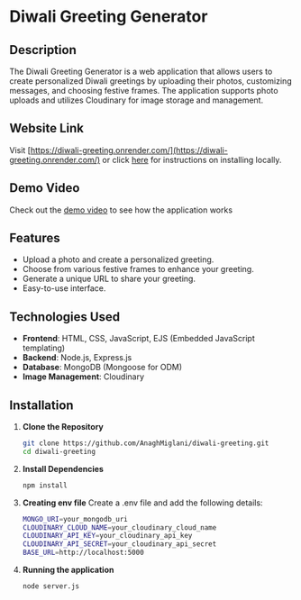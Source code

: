 # Diwali Greeting Generator

## Description
The Diwali Greeting Generator is a web application that allows users to create personalized Diwali greetings by uploading their photos, customizing messages, and choosing festive frames. The application supports photo uploads and utilizes Cloudinary for image storage and management.

## Website Link
Visit [https://diwali-greeting.onrender.com/](https://diwali-greeting.onrender.com/) or click [here](#Installation) for instructions on installing locally.

## Demo Video
Check out the [demo video](https://drive.google.com/file/d/1qBTceOcWg0eFsiFE9prWDfuJpF69f8ud/view?usp=sharing) to see how the application works

## Features
- Upload a photo and create a personalized greeting.
- Choose from various festive frames to enhance your greeting.
- Generate a unique URL to share your greeting.
- Easy-to-use interface.

## Technologies Used
- **Frontend**: HTML, CSS, JavaScript, EJS (Embedded JavaScript templating)
- **Backend**: Node.js, Express.js
- **Database**: MongoDB (Mongoose for ODM)
- **Image Management**: Cloudinary

## Installation

1. **Clone the Repository**
   ```bash
   git clone https://github.com/AnaghMiglani/diwali-greeting.git
   cd diwali-greeting
2. **Install Dependencies**
    ```bash
   npm install
3. **Creating env file**
   Create a .env file and add the following details:
   ```bash
   MONGO_URI=your_mongodb_uri
   CLOUDINARY_CLOUD_NAME=your_cloudinary_cloud_name
   CLOUDINARY_API_KEY=your_cloudinary_api_key
   CLOUDINARY_API_SECRET=your_cloudinary_api_secret
   BASE_URL=http://localhost:5000

4. **Running the application**
   ```bash
   node server.js
   
